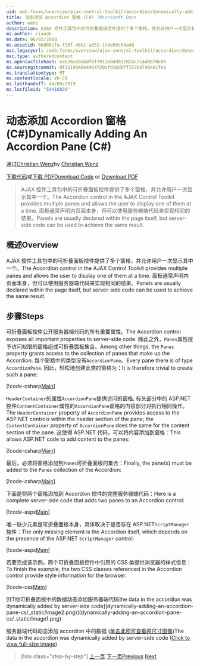 ```yaml
---
uid: web-forms/overview/ajax-control-toolkit/accordion/dynamically-adding-an-accordion-pane-cs
title: 动态添加 Accordion 窗格 (C#) |Microsoft Docs
author: wenz
description: AJAX 控件工具包中的可折叠面板控件提供了多个窗格，并允许用户一次显示其中一个。 面板通常声明 w...
ms.author: riande
ms.date: 06/02/2008
ms.assetid: 66d88cfa-f26f-46b1-ad52-1c9e03c04a48
msc.legacyurl: /web-forms/overview/ajax-control-toolkit/accordion/dynamically-adding-an-accordion-pane-cs
msc.type: authoredcontent
ms.openlocfilehash: ea526ce8abdf6f7013e8dd832824c21448878e0b
ms.sourcegitcommit: 0f1119340e4464720cfd16d0ff15764746ea1fea
ms.translationtype: MT
ms.contentlocale: zh-CN
ms.lasthandoff: 04/09/2019
ms.locfileid: "59416839"
---
```

# <a name="dynamically-adding-an-accordion-pane-c"></a><span data-ttu-id="0e548-104">动态添加 Accordion 窗格 (C#)</span><span class="sxs-lookup"><span data-stu-id="0e548-104">Dynamically Adding An Accordion Pane (C#)</span></span>

<span data-ttu-id="0e548-105">通过[Christian Wenz](https://github.com/wenz)</span><span class="sxs-lookup"><span data-stu-id="0e548-105">by [Christian Wenz](https://github.com/wenz)</span></span>

<span data-ttu-id="0e548-106">[下载代码](http://download.microsoft.com/download/5/6/d/56d50cef-2011-4c8f-9891-7edc6dc57df9/Accordion2.cs.zip)或[下载 PDF](http://download.microsoft.com/download/6/7/1/6718d452-ff89-4d3f-a90e-c74ec2d636a3/accordion2CS.pdf)</span><span class="sxs-lookup"><span data-stu-id="0e548-106">[Download Code](http://download.microsoft.com/download/5/6/d/56d50cef-2011-4c8f-9891-7edc6dc57df9/Accordion2.cs.zip) or [Download PDF](http://download.microsoft.com/download/6/7/1/6718d452-ff89-4d3f-a90e-c74ec2d636a3/accordion2CS.pdf)</span></span>

> <span data-ttu-id="0e548-107">AJAX 控件工具包中的可折叠面板控件提供了多个窗格，并允许用户一次显示其中一个。</span><span class="sxs-lookup"><span data-stu-id="0e548-107">The Accordion control in the AJAX Control Toolkit provides multiple panes and allows the user to display one of them at a time.</span></span> <span data-ttu-id="0e548-108">面板通常声明内页面本身，但可以使用服务器端代码来实现相同的结果。</span><span class="sxs-lookup"><span data-stu-id="0e548-108">Panels are usually declared within the page itself, but server-side code can be used to achieve the same result.</span></span>


## <a name="overview"></a><span data-ttu-id="0e548-109">概述</span><span class="sxs-lookup"><span data-stu-id="0e548-109">Overview</span></span>

<span data-ttu-id="0e548-110">AJAX 控件工具包中的可折叠面板控件提供了多个窗格，并允许用户一次显示其中一个。</span><span class="sxs-lookup"><span data-stu-id="0e548-110">The Accordion control in the AJAX Control Toolkit provides multiple panes and allows the user to display one of them at a time.</span></span> <span data-ttu-id="0e548-111">面板通常声明内页面本身，但可以使用服务器端代码来实现相同的结果。</span><span class="sxs-lookup"><span data-stu-id="0e548-111">Panels are usually declared within the page itself, but server-side code can be used to achieve the same result.</span></span>

## <a name="steps"></a><span data-ttu-id="0e548-112">步骤</span><span class="sxs-lookup"><span data-stu-id="0e548-112">Steps</span></span>

<span data-ttu-id="0e548-113">可折叠面板控件公开服务器端代码的所有重要属性。</span><span class="sxs-lookup"><span data-stu-id="0e548-113">The Accordion control exposes all important properties to server-side code.</span></span> <span data-ttu-id="0e548-114">除此之外，`Panes`属性授予访问权限的窗格组成可折叠面板集合。</span><span class="sxs-lookup"><span data-stu-id="0e548-114">Among other things, the `Panes` property grants access to the collection of panes that make up the Accordion.</span></span> <span data-ttu-id="0e548-115">每个窗格中的类型没有`AccordionPane`。</span><span class="sxs-lookup"><span data-stu-id="0e548-115">Every pane there is of type `AccordionPane`.</span></span> <span data-ttu-id="0e548-116">因此，轻松地创建此类的窗格为：</span><span class="sxs-lookup"><span data-stu-id="0e548-116">It is therefore trivial to create such a pane:</span></span>

[!code-csharp[Main](dynamically-adding-an-accordion-pane-cs/samples/sample1.cs)]

<span data-ttu-id="0e548-117">`HeaderContainer`的属性`AccordionPane`提供访问的窗格; 标头部分中的 ASP.NET 控件`ContentContainer`属性的`AccordionPane`窗格的内容部分对执行相同操作。</span><span class="sxs-lookup"><span data-stu-id="0e548-117">The `HeaderContainer` property of `AccordionPane` provides access to the ASP.NET controls within the header section of the pane; the `ContentContainer` property of `AccordionPane` does the same for the content section of the pane.</span></span> <span data-ttu-id="0e548-118">这使得 ASP.NET 代码，可以将内容添加到窗格：</span><span class="sxs-lookup"><span data-stu-id="0e548-118">This allows ASP.NET code to add content to the panes:</span></span>

[!code-csharp[Main](dynamically-adding-an-accordion-pane-cs/samples/sample2.cs)]

<span data-ttu-id="0e548-119">最后，必须将窗格添加到`Panes`可折叠面板的集合：</span><span class="sxs-lookup"><span data-stu-id="0e548-119">Finally, the pane(s) must be added to the `Panes` collection of the Accordion:</span></span>

[!code-csharp[Main](dynamically-adding-an-accordion-pane-cs/samples/sample3.cs)]

<span data-ttu-id="0e548-120">下面是将两个窗格添加到 Accordion 控件的完整服务器端代码：</span><span class="sxs-lookup"><span data-stu-id="0e548-120">Here is a complete server-side code that adds two panes to an Accordion control:</span></span>

[!code-aspx[Main](dynamically-adding-an-accordion-pane-cs/samples/sample4.aspx)]

<span data-ttu-id="0e548-121">唯一缺少元素是可折叠面板本身，具体取决于是否存在 ASP.NET`ScriptManager`控件：</span><span class="sxs-lookup"><span data-stu-id="0e548-121">The only missing element is the Accordion itself, which depends on the presence of the ASP.NET `ScriptManager` control:</span></span>

[!code-aspx[Main](dynamically-adding-an-accordion-pane-cs/samples/sample5.aspx)]

<span data-ttu-id="0e548-122">若要完成该示例，两个可折叠面板控件中引用的 CSS 类提供浏览器的样式信息：</span><span class="sxs-lookup"><span data-stu-id="0e548-122">To finish the example, the two CSS classes referenced in the Accordion control provide style information for the browser:</span></span>

[!code-css[Main](dynamically-adding-an-accordion-pane-cs/samples/sample6.css)]


[![T<span data-ttu-id="0e548-123">他可折叠面板中的数据动态添加服务器端代码]</span><span class="sxs-lookup"><span data-stu-id="0e548-123">he data in the accordion was dynamically added by server-side code]</span></span>(dynamically-adding-an-accordion-pane-cs/_static/image2.png)](dynamically-adding-an-accordion-pane-cs/_static/image1.png)

<span data-ttu-id="0e548-124">服务器端代码动态添加 accordion 中的数据 ([单击此项可查看原尺寸图像](dynamically-adding-an-accordion-pane-cs/_static/image3.png))</span><span class="sxs-lookup"><span data-stu-id="0e548-124">The data in the accordion was dynamically added by server-side code ([Click to view full-size image](dynamically-adding-an-accordion-pane-cs/_static/image3.png))</span></span>

> [!div class="step-by-step"]
> <span data-ttu-id="0e548-125">[上一页](databinding-to-an-accordion-cs.md)
> [下一页](databinding-to-an-accordion-vb.md)</span><span class="sxs-lookup"><span data-stu-id="0e548-125">[Previous](databinding-to-an-accordion-cs.md)
[Next](databinding-to-an-accordion-vb.md)</span></span>
